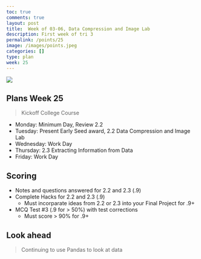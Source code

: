 ```yaml
---
toc: true
comments: true
layout: post
title:  Week of 03-06, Data Compression and Image Lab
description: First week of tri 3
permalink: /points/25
image: /images/points.jpeg
categories: []
type: plan
week: 25
---
```


![]({{site.baseurl}}/images/smiley.png)


## Plans Week 25
> Kickoff College Course
- Monday: Minimum Day, Review 2.2
- Tuesday: Present Early Seed award, 2.2 Data Compression and Image Lab
- Wednesday: Work Day
- Thursday: 2.3 Extracting Information from Data
- Friday: Work Day

## Scoring
- Notes and questions answered for 2.2 and 2.3 (.9)
- Complete Hacks for 2.2 and 2.3 (.9)
    - Must incorparate ideas from 2.2 or 2.3 into your Final Project for .9+
- MCQ Test #3 (.9 for > 50%) with test corrections 
    - Must score > 90% for .9+

## Look ahead
> Continuing to use Pandas to look at data
